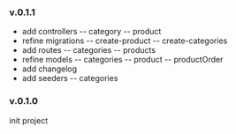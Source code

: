### v.0.1.1
- add controllers
-- category
-- product
- refine migrations
-- create-product
-- create-categories
- add routes
-- categories
-- products
- refine models
-- categories
-- product
-- productOrder
- add changelog
- add seeders
-- categories

### v.0.1.0
init project